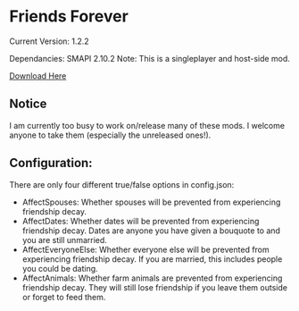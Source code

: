 ﻿# Friends Forever

Current Version: 1.2.2

Dependancies: SMAPI 2.10.2
Note: This is a singleplayer and host-side mod.

[Download Here](https://rd.nexusmods.com/stardewvalley/mods/1738)

## Notice

I am currently too busy to work on/release many of these mods. I welcome anyone
to take them (especially the unreleased ones!).

## Configuration:
There are only four different true/false options in config.json:

* AffectSpouses: Whether spouses will be prevented from experiencing friendship
decay.
* AffectDates: Whether dates will be prevented from experiencing friendship decay.
Dates are anyone you have given a bouquote to and you are still unmarried.
* AffectEveryoneElse: Whether everyone else will be prevented from experiencing
friendship decay. If you are married, this includes people you could be dating.
* AffectAnimals: Whether farm animals are prevented from experiencing friendship
decay. They will still lose friendship if you leave them outside or forget to
feed them.
